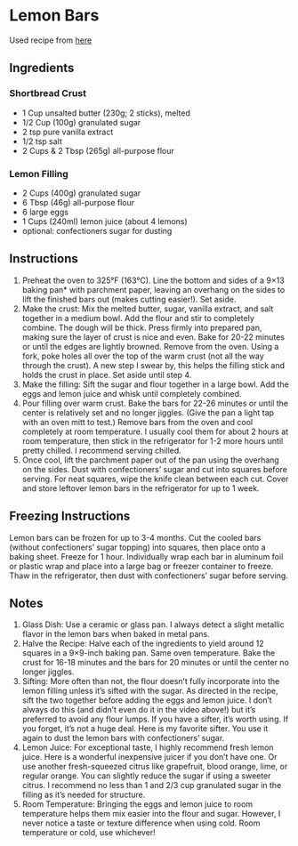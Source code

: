 # Lemon Bars

Used recipe from [here](https://sallysbakingaddiction.com/lemon-bars-recipe/)

## Ingredients

### Shortbread Crust

* 1 Cup unsalted butter (230g; 2 sticks), melted
* 1/2 Cup (100g) granulated sugar
* 2 tsp pure vanilla extract
* 1/2 tsp salt
* 2 Cups & 2 Tbsp (265g) all-purpose flour

### Lemon Filling

* 2 Cups (400g) granulated sugar
* 6 Tbsp (46g) all-purpose flour
* 6 large eggs
* 1 Cups (240ml) lemon juice (about 4 lemons)
* optional: confectioners sugar for dusting

## Instructions

1. Preheat the oven to 325°F (163°C). Line the bottom and sides of a 9×13 baking pan* with parchment paper, leaving an overhang on the sides to lift the finished bars out (makes cutting easier!). Set aside.
2. Make the crust: Mix the melted butter, sugar, vanilla extract, and salt together in a medium bowl. Add the flour and stir to completely combine. The dough will be thick. Press firmly into prepared pan, making sure the layer of crust is nice and even. Bake for 20-22 minutes or until the edges are lightly browned. Remove from the oven. Using a fork, poke holes all over the top of the warm crust (not all the way through the crust). A new step I swear by, this helps the filling stick and holds the crust in place. Set aside until step 4.
3. Make the filling: Sift the sugar and flour together in a large bowl. Add the eggs and lemon juice and whisk until completely combined.
4. Pour filling over warm crust. Bake the bars for 22-26 minutes or until the center is relatively set and no longer jiggles. (Give the pan a light tap with an oven mitt to test.) Remove bars from the oven and cool completely at room temperature. I usually cool them for about 2 hours at room temperature, then stick in the refrigerator for 1-2 more hours until pretty chilled. I recommend serving chilled.
5. Once cool, lift the parchment paper out of the pan using the overhang on the sides. Dust with confectioners’ sugar and cut into squares before serving. For neat squares, wipe the knife clean between each cut. Cover and store leftover lemon bars in the refrigerator for up to 1 week.

## Freezing Instructions

Lemon bars can be frozen for up to 3-4 months. Cut the cooled bars (without confectioners’ sugar topping) into squares, then place onto a baking sheet. Freeze for 1 hour. Individually wrap each bar in aluminum foil or plastic wrap and place into a large bag or freezer container to freeze. Thaw in the refrigerator, then dust with confectioners’ sugar before serving.

## Notes

1. Glass Dish: Use a ceramic or glass pan. I always detect a slight metallic flavor in the lemon bars when baked in metal pans.
2. Halve the Recipe: Halve each of the ingredients to yield around 12 squares in a 9×9-inch baking pan. Same oven temperature. Bake the crust for 16-18 minutes and the bars for 20 minutes or until the center no longer jiggles.
3. Sifting: More often than not, the flour doesn’t fully incorporate into the lemon filling unless it’s sifted with the sugar. As directed in the recipe, sift the two together before adding the eggs and lemon juice. I don’t always do this (and didn’t even do it in the video above!) but it’s preferred to avoid any flour lumps. If you have a sifter, it’s worth using. If you forget, it’s not a huge deal. Here is my favorite sifter. You use it again to dust the lemon bars with confectioners’ sugar.
4. Lemon Juice: For exceptional taste, I highly recommend fresh lemon juice. Here is a wonderful inexpensive juicer if you don’t have one. Or use another fresh-squeezed citrus like grapefruit, blood orange, lime, or regular orange. You can slightly reduce the sugar if using a sweeter citrus. I recommend no less than 1 and 2/3 cup granulated sugar in the filling as it’s needed for structure.
5. Room Temperature: Bringing the eggs and lemon juice to room temperature helps them mix easier into the flour and sugar. However, I never notice a taste or texture difference when using cold. Room temperature or cold, use whichever!








